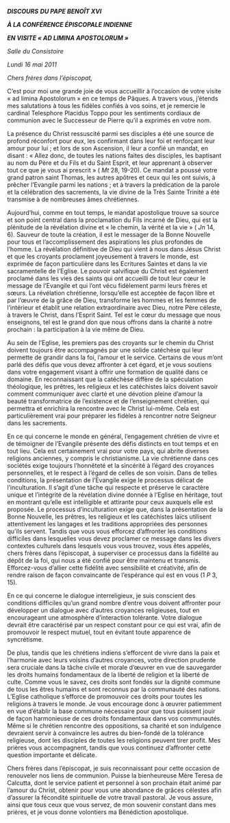 ***DISCOURS*** ***DU PAPE BENOÎT XVI***

***À LA CONFÉRENCE ÉPISCOPALE INDIENNE***

***EN VISITE « *AD LIMINA APOSTOLORUM* »***

*Salle du Consistoire*

*Lundi* *16 mai 2011*

*Chers frères dans l’épiscopat,*

C’est pour moi une grande joie de vous accueillir à l’occasion de votre visite « ad limina Apostolorum » en ce temps de Pâques. A travers vous, j’étends mes salutations à tous les fidèles confiés à vos soins, et je remercie le cardinal Telesphore Placidus Toppo pour les sentiments cordiaux de communion avec le Successeur de Pierre qu’il a exprimés en votre nom.

La présence du Christ ressuscité parmi ses disciples a été une source de profond réconfort pour eux, les confirmant dans leur foi et renforçant leur amour pour lui ; et lors de son Ascension, il leur a confié un mandat, en disant : « Allez donc, de toutes les nations faites des disciples, les baptisant au nom du Père et du Fils et du Saint Esprit, et leur apprenant à observer tout ce que je vous ai prescrit » ( *Mt* 28, 19-20). Ce mandat a poussé votre grand patron saint Thomas, les autres apôtres et ceux qui les ont suivis, à prêcher l’Evangile parmi les nations ; et à travers la prédication de la parole et la célébration des sacrements, la vie divine de la Très Sainte Trinité a été transmise à de nombreuses âmes chrétiennes.

Aujourd’hui, comme en tout temps, le mandat apostolique trouve sa source et son point central dans la proclamation du Fils incarné de Dieu, qui est la plénitude de la révélation divine et « le chemin, la vérité et la vie » ( *Jn* 14, 6). Sauveur de toute la création, il est le messager de la Bonne Nouvelle pour tous et l’accomplissement des aspirations les plus profondes de l’homme. La révélation définitive de Dieu qui vient à nous dans Jésus Christ et que les croyants proclament joyeusement à travers le monde, est exprimée de façon particulière dans les Ecritures Saintes et dans la vie sacramentelle de l’Eglise. Le pouvoir salvifique du Christ est également proclamé dans les vies des saints qui ont accueilli de tout leur cœur le message de l’Evangile et qui l’ont vécu fidèlement parmi leurs frères et sœurs. La révélation chrétienne, lorsqu’elle est acceptée de façon libre et par l’œuvre de la grâce de Dieu, transforme les hommes et les femmes de l’intérieur et établit une relation extraordinaire avec Dieu, notre Père céleste, à travers le Christ, dans l’Esprit Saint. Tel est le cœur du message que nous enseignons, tel est le grand don que nous offrons dans la charité à notre prochain : la participation à la vie même de Dieu.

Au sein de l’Eglise, les premiers pas des croyants sur le chemin du Christ doivent toujours être accompagnés par une solide catéchèse qui leur permette de grandir dans la foi, l’amour et le service. Certains de vous m’ont parlé des défis que vous devez affronter à cet égard, et je vous soutiens dans votre engagement visant à offrir une formation de qualité dans ce domaine. En reconnaissant que la catéchèse diffère de la spéculation théologique, les prêtres, les religieux et les catéchistes laïcs doivent savoir comment communiquer avec clarté et une dévotion pleine d’amour la beauté transformatrice de l’existence et de l’enseignement chrétien, qui permettra et enrichira la rencontre avec le Christ lui-même. Cela est particulièrement vrai pour préparer les fidèles à rencontrer notre Seigneur dans les sacrements.

En ce qui concerne le monde en général, l’engagement chrétien de vivre et de témoigner de l’Evangile présente des défis distincts en tout temps et en tout lieu. Cela est certainement vrai pour votre pays, qui abrite diverses religions anciennes, y compris le christianisme. La vie chrétienne dans ces sociétés exige toujours l’honnêteté et la sincérité à l’égard des croyances personnelles, et le respect à l’égard de celles de son voisin. Dans de telles conditions, la présentation de l’Evangile exige le processus délicat de l’inculturation. Il s’agit d’une tâche qui respecte et préserve le caractère unique et l’intégrité de la révélation divine donnée à l’Eglise en héritage, tout en montrant qu’elle est intelligible et attirante pour ceux auxquels elle est proposée. Le processus d’inculturation exige que, dans la présentation de la Bonne Nouvelle, les prêtres, les religieux et les catéchistes laïcs utilisent attentivement les langages et les traditions appropriées des personnes qu’ils servent. Tandis que vous vous efforcez d’affronter les conditions difficiles dans lesquelles vous devez proclamer ce message dans les divers contextes culturels dans lesquels vous vous trouvez, vous êtes appelés, chers frères dans l’épiscopat, à superviser ce processus dans la fidélité au dépôt de la foi, qui nous a été confié pour être maintenu et transmis. Efforcez-vous d’allier cette fidélité avec sensibilité et créativité, afin de rendre raison de façon convaincante de l’espérance qui est en vous (1 *P* 3, 15).

En ce qui concerne le dialogue interreligieux, je suis conscient des conditions difficiles qu’un grand nombre d’entre vous doivent affronter pour développer un dialogue avec d’autres croyances religieuses, tout en encourageant une atmosphère d’interaction tolérante. Votre dialogue devrait être caractérisé par un respect constant pour ce qui est vrai, afin de promouvoir le respect mutuel, tout en évitant toute apparence de syncrétisme.

De plus, tandis que les chrétiens indiens s’efforcent de vivre dans la paix et l’harmonie avec leurs voisins d’autres croyances, votre direction prudente sera cruciale dans la tâche civile et morale d’œuvrer en vue de sauvegarder les droits humains fondamentaux de la liberté de religion et la liberté de culte. Comme vous le savez, ces droits sont fondés sur la dignité commune de tous les êtres humains et sont reconnus par la communauté des nations. L’Eglise catholique s’efforce de promouvoir ces droits pour toutes les religions à travers le monde. Je vous encourage donc à œuvrer patiemment en vue d’établir la base commune nécessaire pour que tous puissent jouir de façon harmonieuse de ces droits fondamentaux dans vos communautés. Même si le chrétien rencontre des oppositions, sa charité et son indulgence devraient servir à convaincre les autres du bien-fondé de la tolérance religieuse, dont les disciples de toutes les religions peuvent tirer profit. Mes prières vous accompagnent, tandis que vous continuez d’affronter cette question importante et délicate.

Chers frères dans l’épiscopat, je suis reconnaissant pour cette occasion de renouveler nos liens de communion. Puisse la bienheureuse Mère Teresa de Calcutta, dont le service patient et personnel à son prochain était animé par l’amour du Christ, obtenir pour vous une abondance de grâces célestes afin d’assurer la fécondité spirituelle de votre travail pastoral. Je vous assure, ainsi que tous ceux que vous servez, de mon souvenir constant dans mes prières, et je vous donne volontiers ma Bénédiction apostolique.